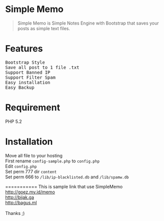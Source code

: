 


Simple Memo
===========

<blockquote>Simple Memo is Simple Notes Engine with Bootstrap that saves your posts as simple text files.</blockquote>

Features
===========
<pre>Bootstrap Style
Save all post to 1 file .txt
Support Banned IP
Support Filter Spam
Easy installation
Easy Backup</pre>

Requirement
===========
PHP 5.2

Installation
===========
Move all file to your hosting<br />
First rename <code>config-sample.php</code> to <code>config.php</code><br />
Edit <code>config.php</code><br />
Set perm 777 dir <code>content</code><br />
Set perm 666 to <code>/lib/ip-blacklisted.db</code> and <code>/lib/spamw.db</code>

===========
This is sample link that use SimpleMemo<br />
http://goez.my.id/memo<br />
http://bijak.ga<br />
http://bagus.ml<br />
<br />
Thanks ;)





